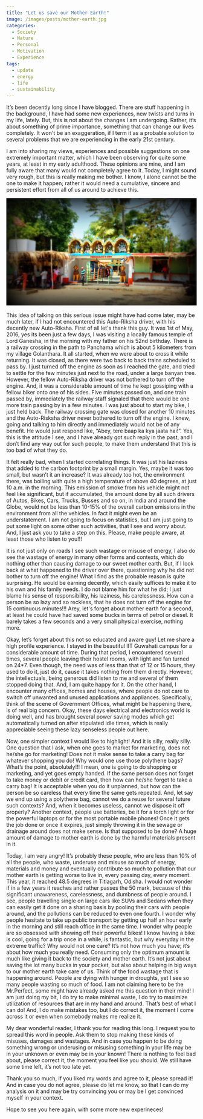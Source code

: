 ```yaml
---
title: "Let us save our Mother Earth!"
image: /images/posts/mother-earth.jpg
categories: 
  - Society
  - Nature
  - Personal
  - Motivation
  - Experience
tags:
  - update
  - energy
  - life
  - sustainability
---
```


It’s been decently long since I have blogged. There are stuff happening in the background, I have had some new experiences, new twists and turns in my life, lately. But, this is not about the changes I am undergoing.  Rather, it’s about something of prime importance, something that can change our lives completely. It won't be an exaggeration, if I term it as a probable solution to several problems that we are experiencing in the early 21st century.

I am into sharing my views, experiences and possible suggestions on one extremely important matter, which I have been observing for quite some years, at least in my early adulthood. These opinions are mine, and I am fully aware that many would not completely agree to it. Today, I might sound very rough, but this is really making me bother. I know, I alone cannot be the one to make it happen; rather it would need a cumulative, sincere and persistent effort from all of us around to achieve this.

<img class="img-responsive" src="/images/posts/places/panchama-ganesh.JPG" alt="">

This idea of talking on this serious issue might have had come later, may be much later, if I had not encountered this Auto-Riksha driver, with his decently new Auto-Riksha. First of all let's thank this guy. It was 1st of May, 2016, yes its been just a few days, I was visiting a locally famous temple of Lord Ganesha, in the morning with my father on his 52nd birthday. There is a railway crossing in the path to Panchama which is about 5 kilometers from my village Golanthara. It all started, when we were about to cross it while returning. It was closed, as there were two back to back trains scheduled to pass by. I just turned off the engine as soon as I reached the gate, and tried to settle for the few minutes just next to the road, under a large banyan tree. However, the fellow Auto-Riksha driver was not bothered to turn off the engine. And, it was a considerable amount of time he kept gossiping with a fellow biker onto one of his sides. Five minutes passed on, and one train passed by, immediately the railway staff signaled that there would be one more train passing by in a few minutes. I was just about to start my bike, I just held back. The railway crossing gate was closed for another 10 minutes and the Auto-Risksha driver never bothered to turn off the engine. I knew, going and talking to him directly and immediately would not be of any benefit. He would just respond like, “Abey, tere baap ka kya jaata hai!”. Yes, this is the attitude I see, and I have already got such reply in the past, and I don’t find any way out for such people, to make them understand that this is too bad of what they do.

It felt really bad, when I started correlating things. It was just his laziness that added to the carbon footprint by a small margin. Yes, maybe it was too small, but wasn’t it an increase? It was already too hot, the environment there, was boiling with quite a high temperature of above 40 degrees, at just 10 a.m. in the morning. This emission of smoke from his vehicle might not feel like significant, but if accumulated, the amount done by all such drivers of Autos, Bikes, Cars, Trucks, Busses and so on, in India and around the Globe, would not be less than 10-15% of the overall carbon emissions in the environment from all the vehicles. In fact it might even be an understatement. I am not going to focus on statistics, but I am just going to put some light on some other such activities, that I see and worry about. And, I just ask you to take a step on this. Please, make people aware, at least those who listen to you!!!

It is not just only on roads I see such wastage or misuse of energy, I also do see the wastage of energy in many other forms and contexts, which do nothing other than causing damage to our sweet mother earth. But, if I look back at what happened to the driver over there, questioning why he did not bother to turn off the engine! What I find as the probable reason is quite surprising. He would be earning decently, which easily suffices to make it to his own and his family needs. I do not blame him for what he did; I just blame his sense of responsibility, his laziness, his carelessness. How can a person be so lazy and so reckless, that he does not turn off the engine for 15 continuous minutes!!! Arey, let's forget about mother earth for a second, at least he could have had saved some bucks in terms of petrol or diesel. It barely takes a few seconds and a very small physical exercise, nothing more.

Okay, let’s forget about this not so educated and aware guy! Let me share a high profile experience. I stayed in the beautiful IIT Guwahati campus for a considerable amount of time. During that period, I encountered several times, several people leaving their hostel rooms, with light and fan turned on 24*7. Even though, the need was of less than that of 12 or 15 hours, they used to do it, just do it, cause it takes nothing from them directly. However, the intellectuals, being generous did listen to me and several of them stopped doing that. And, I am quite happy for it. On the other hand, I encounter many offices, homes and houses, where people do not care to switch off unwanted and unused applications and appliances. Specifically, think of the scene of Government Offices, what might be happening there, is of real big concern. Okay, these days electrical and electronics world is doing well, and has brought several power saving modes which get automatically turned on after stipulated idle times, which is really appreciable seeing these lazy senseless people out here.

Now, one simpler context I would like to highlight! And it is silly, really silly. One question that I ask, when one goes to market for marketing, does not he/she go for marketing! Does not it make sense to take a carry bag for whatever shopping you do! Why would one use those polythene bags? What’s the point, absolutely!!! I mean, one is going to do shopping or marketing, and yet goes empty handed. If the same person does not forget to take money or debit or credit card, then how can he/she forget to take a carry bag! It is acceptable when you do it unplanned, but how can the person be so careless that every time the same gets repeated. And, let say we end up using a polythene bag, cannot we do a reuse for several future such contexts? And, when it becomes useless, cannot we dispose it off properly? Another context, people use batteries, be it for a torch light or for the powerful laptops or for the most portable mobile phones! Once it gets the job done or once it expires, just simply throwing it in the sewage or drainage around does not make sense. Is that supposed to be done? A huge amount of damage to mother earth is done by the harmful materials present in it.

Today, I am very angry! It’s probably these people, who are less than 10% of all the people, who waste, underuse and misuse so much of energy, materials and money and eventually contribute so much to pollution that our mother earth is getting worse to live in, every passing day, every moment. This year, it reached 48.5 degrees in Titlagarh, Odisha. I would not wonder if in a few years it reaches and rather passes the 50 mark, because of this significant unawareness, carelessness, and dumbness of people around. I see, people travelling single on large cars like SUVs and Sedans when they can easily get it done on a sharing basis by pooling their cars with people around, and the pollutions can be reduced to even one fourth. I wonder why people hesitate to take up public transport by getting up half an hour early in the morning and still reach office in the same time. I wonder why people are so obsessed with showing off their powerful bikes! I know having a bike is cool, going for a trip once in a while, is fantastic, but why everyday in the extreme traffic? Why would not one care? It’s not how much you have; it’s about how much you really need. Consuming only the optimum amount is much like giving it back to the society and mother earth. It’s not just about saving the lot many bucks in your pocket, but also about helping in big ways to our mother earth take care of us. Think of the food wastage that is happening around. People are dying with hunger in droughts, yet I see so many people wasting so much of food. I am not claiming here to be the Mr.Perfect, some might have already asked me this question in their mind! I am just doing my bit, I do try to make minimal waste, I do try to maximize utilization of resources that are in my hand and around. That’s best of what I can do! And, I do make mistakes too, but I do correct it, the moment I come across it or even when somebody makes me realize it.

My dear wonderful reader, I thank you for reading this long. I request you to spread this word in people. Ask them to stop making these kinds of misuses, damages and wastages. And in case you happen to be doing something wrong or underusing or misusing something in your life may be in your unknown or even may be in your known! There is nothing to feel bad about, please correct it, the moment you feel like you should. We still have some time left, it’s not too late yet.

Thank you so much, if you liked my words and agree to it, please spread it! And in case you do not agree, please do let me know, so that I can do my analysis on it and may be try convincing you or may be I get convinced myself in your context.

Hope to see you here again, with some more new experineces!